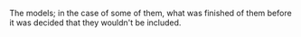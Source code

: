 The models; in the case of some of them, what was finished of them before it was decided that they wouldn't be included.
